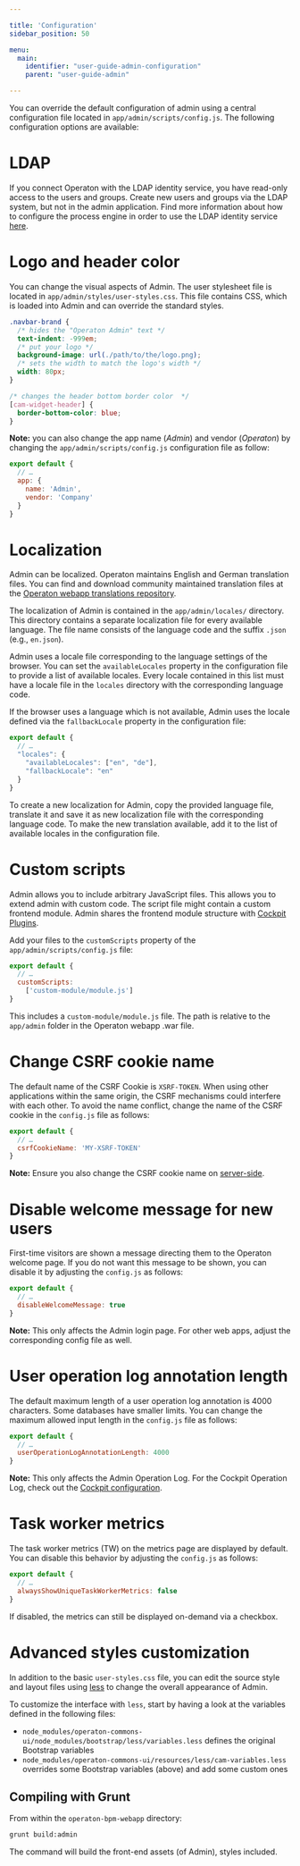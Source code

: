 ```yaml
---

title: 'Configuration'
sidebar_position: 50

menu:
  main:
    identifier: "user-guide-admin-configuration"
    parent: "user-guide-admin"

---
```


You can override the default configuration of admin using a central configuration file
located in `app/admin/scripts/config.js`. The following configuration options are
available:

# LDAP

If you connect Operaton with the LDAP identity service, you have read-only access to the users and groups. Create new users and groups via the LDAP system, but not in the admin application. Find more information about how to configure the process engine in order to use the LDAP identity service [here](../user-guide/process-engine/identity-service.md#the-ldap-identity-service).

# Logo and header color

You can change the visual aspects of Admin. The user stylesheet file is located in
`app/admin/styles/user-styles.css`. This file contains CSS, which is loaded into Admin
and can override the standard styles.

```css
.navbar-brand {
  /* hides the "Operaton Admin" text */
  text-indent: -999em;
  /* put your logo */
  background-image: url(./path/to/the/logo.png);
  /* sets the width to match the logo's width */
  width: 80px;
}

/* changes the header bottom border color  */
[cam-widget-header] {
  border-bottom-color: blue;
}
```

**Note:** you can also change the app name (*Admin*) and vendor (*Operaton*)
by changing the `app/admin/scripts/config.js` configuration file as follow:

```js
export default {
  // …
  app: {
    name: 'Admin',
    vendor: 'Company'
  }
}
```

# Localization

Admin can be localized. Operaton maintains English and German translation files.
You can find and download community maintained translation files at the [Operaton webapp translations repository](https://github.com/operaton/operaton-webapp-translations).

The localization of Admin is contained in the `app/admin/locales/` directory. This
directory contains a separate localization file for every available language. The file name
consists of the language code and the suffix `.json` (e.g., `en.json`).

Admin uses a locale file corresponding to the language settings of the browser. You can
set the `availableLocales` property in the configuration file to provide a list of available
locales. Every locale contained in this list must have a locale file in the `locales`
directory with the corresponding language code.

If the browser uses a language which is not available, Admin uses the locale defined via the `fallbackLocale` property in the configuration file:

```javascript
export default {
  // …
  "locales": {
    "availableLocales": ["en", "de"],
    "fallbackLocale": "en"
  }
}
```

To create a new localization for Admin, copy the provided language file, translate it and
save it as new localization file with the corresponding language code. To make the new translation
available, add it to the list of available locales in the configuration file.

# Custom scripts

Admin allows you to include arbitrary JavaScript files. This allows you to extend admin with custom code. The script file might contain a
custom frontend module. Admin shares the frontend module structure with [Cockpit Plugins](/webapps/cockpit/extend/plugins.md#structure-of-a-frontend-module).

Add your files to the `customScripts` property of the `app/admin/scripts/config.js` file:

```javascript
export default {
  // …
  customScripts:
    ['custom-module/module.js']
}
```
This includes a `custom-module/module.js` file. The path is relative to the `app/admin` folder in the Operaton webapp .war file.

# Change CSRF cookie name

The default name of the CSRF Cookie is `XSRF-TOKEN`. When using other applications within the
same origin, the CSRF mechanisms could interfere with each other. To avoid the name conflict, change the name of the CSRF cookie in the `config.js` file as follows:

```javascript
export default {
  // …
  csrfCookieName: 'MY-XSRF-TOKEN'
}
```

**Note:** Ensure you also change the CSRF cookie name on [server-side](/webapps/shared-options/csrf-prevention.md#cookie-name).

# Disable welcome message for new users

First-time visitors are shown a message directing them to the Operaton welcome page. If you do
not want this message to be shown, you can disable it by adjusting the `config.js` as follows:

```javascript
export default {
  // …
  disableWelcomeMessage: true
}
```

**Note:** This only affects the Admin login page. For other web apps, adjust the corresponding config file as well.

# User operation log annotation length

The default maximum length of a user operation log annotation is 4000 characters. Some databases have smaller limits. You can change the maximum allowed input length in the `config.js` file as follows:

```javascript
export default {
  // …
  userOperationLogAnnotationLength: 4000
}
```

**Note:** This only affects the Admin Operation Log. For the Cockpit Operation Log, check out the [Cockpit configuration](/webapps/cockpit/extend/configuration.md#user-operation-log-annotation-length).

# Task worker metrics

The task worker metrics (TW) on the metrics page are displayed by default. You can disable this behavior by adjusting the `config.js` as follows:

```javascript
export default {
  // …
  alwaysShowUniqueTaskWorkerMetrics: false
}
```

If disabled, the metrics can still be displayed on-demand via a checkbox.

# Advanced styles customization

In addition to the basic `user-styles.css` file, you can edit the source style and layout files
using [less](http://lesscss.org/) to change the overall appearance of Admin.

To customize the interface with `less`, start by having a look
at the variables defined in the following files:

 - `node_modules/operaton-commons-ui/node_modules/bootstrap/less/variables.less`
   defines the original Bootstrap variables
 - `node_modules/operaton-commons-ui/resources/less/cam-variables.less`
   overrides some Bootstrap variables (above) and add some custom ones

## Compiling with Grunt

From within the `operaton-bpm-webapp` directory:

```sh
grunt build:admin
```

The command will build the front-end assets (of Admin), styles included.
